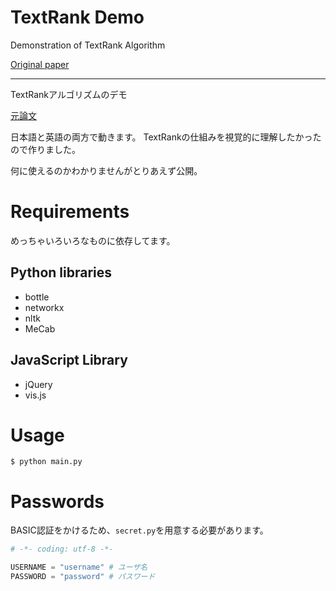 # TextRank Demo

Demonstration of TextRank Algorithm

[Original paper](http://acl.ldc.upenn.edu/acl2004/emnlp/pdf/Mihalcea.pdf "TextRank: Bringing order into texts")

***

TextRankアルゴリズムのデモ

[元論文](http://acl.ldc.upenn.edu/acl2004/emnlp/pdf/Mihalcea.pdf "TextRank: Bringing order into texts")

日本語と英語の両方で動きます。
TextRankの仕組みを視覚的に理解したかったので作りました。

何に使えるのかわかりませんがとりあえず公開。

# Requirements

めっちゃいろいろなものに依存してます。

## Python libraries

* bottle
* networkx
* nltk
* MeCab

## JavaScript Library

* jQuery
* vis.js

# Usage

```shell-session
$ python main.py
```

# Passwords

BASIC認証をかけるため、`secret.py`を用意する必要があります。

```python
# -*- coding: utf-8 -*-

USERNAME = "username" # ユーザ名
PASSWORD = "password" # パスワード
```
